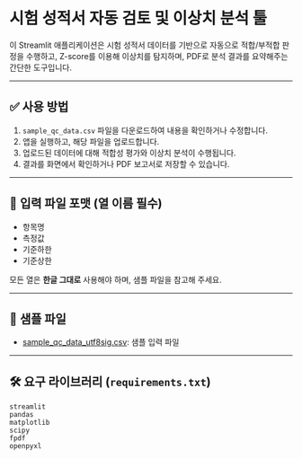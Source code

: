 # 시험 성적서 자동 검토 및 이상치 분석 툴

이 Streamlit 애플리케이션은 시험 성적서 데이터를 기반으로 자동으로 적합/부적합 판정을 수행하고,
Z-score를 이용해 이상치를 탐지하며, PDF로 분석 결과를 요약해주는 간단한 도구입니다.

---

## ✅ 사용 방법

1. `sample_qc_data.csv` 파일을 다운로드하여 내용을 확인하거나 수정합니다.
2. 앱을 실행하고, 해당 파일을 업로드합니다.
3. 업로드된 데이터에 대해 적합성 평가와 이상치 분석이 수행됩니다.
4. 결과를 화면에서 확인하거나 PDF 보고서로 저장할 수 있습니다.

---

## 📂 입력 파일 포맷 (열 이름 필수)

- 항목명  
- 측정값  
- 기준하한  
- 기준상한  

모든 열은 **한글 그대로** 사용해야 하며, 샘플 파일을 참고해 주세요.

---

## 📎 샘플 파일

- [sample_qc_data_utf8sig.csv]([sample_qc_data_updated.csv](https://github.com/kod89/QC_tool_v1/blob/main/README.md#:~:text=requirements.txt-,sample_qc_data.csv,-Breadcrumbs)): 샘플 입력 파일

---

## 🛠️ 요구 라이브러리 (`requirements.txt`)

```
streamlit
pandas
matplotlib
scipy
fpdf
openpyxl
```
